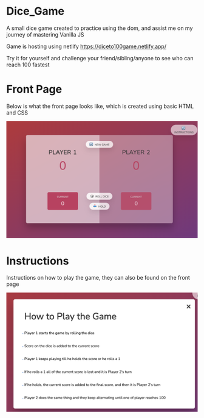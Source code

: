 # Dice_Game

A small dice game created to practice using the dom, and assist me on my journey of mastering Vanilla JS

Game is hosting using netlify https://diceto100game.netlify.app/

Try it for yourself and challenge your friend/sibling/anyone to see who can reach 100 fastest 

# Front Page
Below is what the front page looks like, which is created using basic HTML and CSS



![](images/FrontPage.png)


# Instructions
Instructions on how to play the game, they can also be found on the front page

![](images/Instructions.png)
